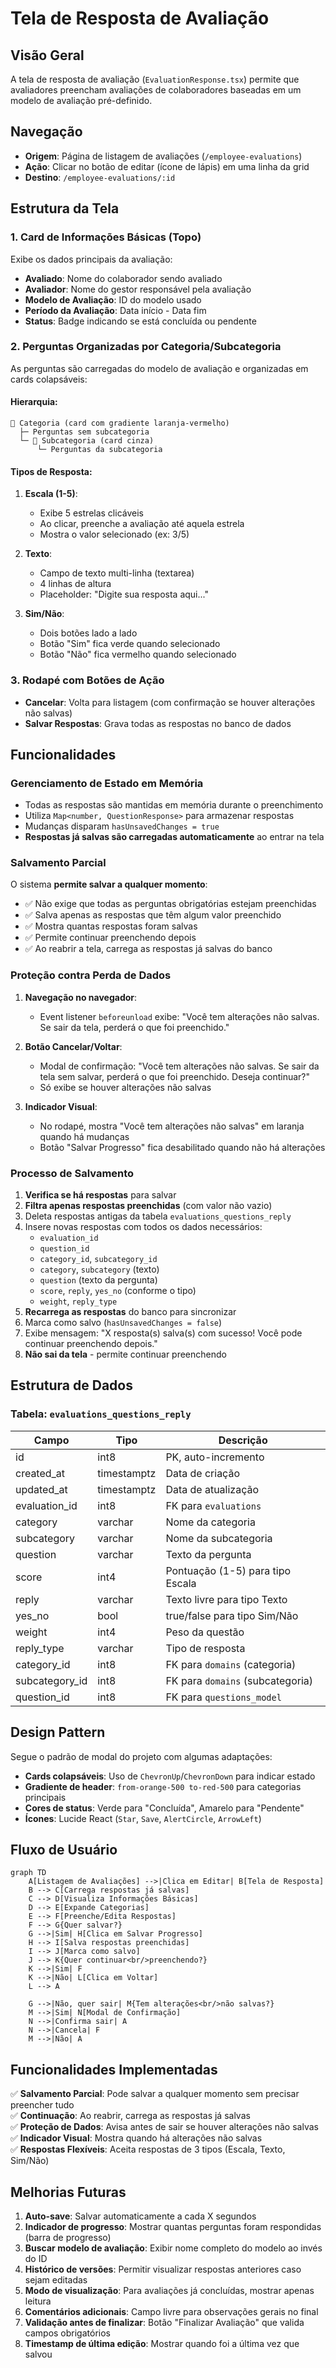 # Tela de Resposta de Avaliação

## Visão Geral

A tela de resposta de avaliação (`EvaluationResponse.tsx`) permite que avaliadores preencham avaliações de colaboradores baseadas em um modelo de avaliação pré-definido.

## Navegação

- **Origem**: Página de listagem de avaliações (`/employee-evaluations`)
- **Ação**: Clicar no botão de editar (ícone de lápis) em uma linha da grid
- **Destino**: `/employee-evaluations/:id`

## Estrutura da Tela

### 1. Card de Informações Básicas (Topo)

Exibe os dados principais da avaliação:
- **Avaliado**: Nome do colaborador sendo avaliado
- **Avaliador**: Nome do gestor responsável pela avaliação
- **Modelo de Avaliação**: ID do modelo usado
- **Período da Avaliação**: Data início - Data fim
- **Status**: Badge indicando se está concluída ou pendente

### 2. Perguntas Organizadas por Categoria/Subcategoria

As perguntas são carregadas do modelo de avaliação e organizadas em cards colapsáveis:

#### Hierarquia:
```
📁 Categoria (card com gradiente laranja-vermelho)
  ├─ Perguntas sem subcategoria
  └─ 📁 Subcategoria (card cinza)
      └─ Perguntas da subcategoria
```

#### Tipos de Resposta:

1. **Escala (1-5)**: 
   - Exibe 5 estrelas clicáveis
   - Ao clicar, preenche a avaliação até aquela estrela
   - Mostra o valor selecionado (ex: 3/5)

2. **Texto**:
   - Campo de texto multi-linha (textarea)
   - 4 linhas de altura
   - Placeholder: "Digite sua resposta aqui..."

3. **Sim/Não**:
   - Dois botões lado a lado
   - Botão "Sim" fica verde quando selecionado
   - Botão "Não" fica vermelho quando selecionado

### 3. Rodapé com Botões de Ação

- **Cancelar**: Volta para listagem (com confirmação se houver alterações não salvas)
- **Salvar Respostas**: Grava todas as respostas no banco de dados

## Funcionalidades

### Gerenciamento de Estado em Memória

- Todas as respostas são mantidas em memória durante o preenchimento
- Utiliza `Map<number, QuestionResponse>` para armazenar respostas
- Mudanças disparam `hasUnsavedChanges = true`
- **Respostas já salvas são carregadas automaticamente** ao entrar na tela

### Salvamento Parcial

O sistema **permite salvar a qualquer momento**:
- ✅ Não exige que todas as perguntas obrigatórias estejam preenchidas
- ✅ Salva apenas as respostas que têm algum valor preenchido
- ✅ Mostra quantas respostas foram salvas
- ✅ Permite continuar preenchendo depois
- ✅ Ao reabrir a tela, carrega as respostas já salvas do banco

### Proteção contra Perda de Dados

1. **Navegação no navegador**: 
   - Event listener `beforeunload` exibe: "Você tem alterações não salvas. Se sair da tela, perderá o que foi preenchido."
   
2. **Botão Cancelar/Voltar**:
   - Modal de confirmação: "Você tem alterações não salvas. Se sair da tela sem salvar, perderá o que foi preenchido. Deseja continuar?"
   - Só exibe se houver alterações não salvas

3. **Indicador Visual**:
   - No rodapé, mostra "Você tem alterações não salvas" em laranja quando há mudanças
   - Botão "Salvar Progresso" fica desabilitado quando não há alterações

### Processo de Salvamento

1. **Verifica se há respostas** para salvar
2. **Filtra apenas respostas preenchidas** (com valor não vazio)
3. Deleta respostas antigas da tabela `evaluations_questions_reply`
4. Insere novas respostas com todos os dados necessários:
   - `evaluation_id`
   - `question_id`
   - `category_id`, `subcategory_id`
   - `category`, `subcategory` (texto)
   - `question` (texto da pergunta)
   - `score`, `reply`, `yes_no` (conforme o tipo)
   - `weight`, `reply_type`
5. **Recarrega as respostas** do banco para sincronizar
6. Marca como salvo (`hasUnsavedChanges = false`)
7. Exibe mensagem: "X resposta(s) salva(s) com sucesso! Você pode continuar preenchendo depois."
8. **Não sai da tela** - permite continuar preenchendo

## Estrutura de Dados

### Tabela: `evaluations_questions_reply`

| Campo | Tipo | Descrição |
|-------|------|-----------|
| id | int8 | PK, auto-incremento |
| created_at | timestamptz | Data de criação |
| updated_at | timestamptz | Data de atualização |
| evaluation_id | int8 | FK para `evaluations` |
| category | varchar | Nome da categoria |
| subcategory | varchar | Nome da subcategoria |
| question | varchar | Texto da pergunta |
| score | int4 | Pontuação (1-5) para tipo Escala |
| reply | varchar | Texto livre para tipo Texto |
| yes_no | bool | true/false para tipo Sim/Não |
| weight | int4 | Peso da questão |
| reply_type | varchar | Tipo de resposta |
| category_id | int8 | FK para `domains` (categoria) |
| subcategory_id | int8 | FK para `domains` (subcategoria) |
| question_id | int8 | FK para `questions_model` |

## Design Pattern

Segue o padrão de modal do projeto com algumas adaptações:
- **Cards colapsáveis**: Uso de `ChevronUp`/`ChevronDown` para indicar estado
- **Gradiente de header**: `from-orange-500 to-red-500` para categorias principais
- **Cores de status**: Verde para "Concluída", Amarelo para "Pendente"
- **Ícones**: Lucide React (`Star`, `Save`, `AlertCircle`, `ArrowLeft`)

## Fluxo de Usuário

```mermaid
graph TD
    A[Listagem de Avaliações] -->|Clica em Editar| B[Tela de Resposta]
    B --> C[Carrega respostas já salvas]
    C --> D[Visualiza Informações Básicas]
    D --> E[Expande Categorias]
    E --> F[Preenche/Edita Respostas]
    F --> G{Quer salvar?}
    G -->|Sim| H[Clica em Salvar Progresso]
    H --> I[Salva respostas preenchidas]
    I --> J[Marca como salvo]
    J --> K{Quer continuar<br/>preenchendo?}
    K -->|Sim| F
    K -->|Não| L[Clica em Voltar]
    L --> A
    
    G -->|Não, quer sair| M{Tem alterações<br/>não salvas?}
    M -->|Sim| N[Modal de Confirmação]
    N -->|Confirma sair| A
    N -->|Cancela| F
    M -->|Não| A
```

## Funcionalidades Implementadas

✅ **Salvamento Parcial**: Pode salvar a qualquer momento sem precisar preencher tudo  
✅ **Continuação**: Ao reabrir, carrega as respostas já salvas  
✅ **Proteção de Dados**: Avisa antes de sair se houver alterações não salvas  
✅ **Indicador Visual**: Mostra quando há alterações não salvas  
✅ **Respostas Flexíveis**: Aceita respostas de 3 tipos (Escala, Texto, Sim/Não)  

## Melhorias Futuras

1. **Auto-save**: Salvar automaticamente a cada X segundos
2. **Indicador de progresso**: Mostrar quantas perguntas foram respondidas (barra de progresso)
3. **Buscar modelo de avaliação**: Exibir nome completo do modelo ao invés do ID
4. **Histórico de versões**: Permitir visualizar respostas anteriores caso sejam editadas
5. **Modo de visualização**: Para avaliações já concluídas, mostrar apenas leitura
6. **Comentários adicionais**: Campo livre para observações gerais no final
7. **Validação antes de finalizar**: Botão "Finalizar Avaliação" que valida campos obrigatórios
8. **Timestamp de última edição**: Mostrar quando foi a última vez que salvou
